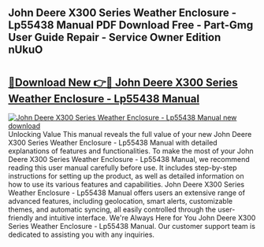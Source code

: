 ## John Deere X300 Series Weather Enclosure - Lp55438 Manual PDF Download Free - Part-Gmg User Guide Repair - Service Owner Edition nUkuO

# <h2><a href="http://bc90842.oget.top/?id=John+Deere+X300+Series+Weather+Enclosure+-+Lp55438+Manual">🔗Download New 👉🔴 John Deere X300 Series Weather Enclosure - Lp55438 Manual</a></h2>

[![John Deere X300 Series Weather Enclosure - Lp55438 Manual new download](https://i.imgur.com/5g1atiW.png)](http://bc90842.oget.top/?id=John+Deere+X300+Series+Weather+Enclosure+-+Lp55438+Manual)
Unlocking Value This manual reveals the full value of your new John Deere X300 Series Weather Enclosure - Lp55438 Manual with detailed explanations of features and functionalities. To make the most of your John Deere X300 Series Weather Enclosure - Lp55438 Manual, we recommend reading this user manual carefully before use. It includes step-by-step instructions for setting up the product, as well as detailed information on how to use its various features and capabilities. John Deere X300 Series Weather Enclosure - Lp55438 Manual offers users an extensive range of advanced features, including geolocation, smart alerts, customizable themes, and automatic syncing, all easily controlled through the user-friendly and intuitive interface. We're Always Here for You John Deere X300 Series Weather Enclosure - Lp55438 Manual. Our customer support team is dedicated to assisting you with any inquiries.

